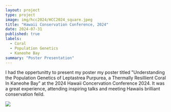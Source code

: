 ```yaml
---
layout: project
type: project
image: img/hcc2024/HCC2024_square.jpeg
title: "Hawaii Conservation Conference, 2024"
date: 2024-07-31
published: true
labels:
  - Coral
  - Population Genetics
  - Kaneohe Bay
summary: "Poster Presentation"
---
```


I had the oppertunitty to present my poster my poster titled "Understanding the Population Genetics of Leptastrea Purpurea, a Thermally Resillient Coral In Kaneohe Bay" at the 2024 Hawaii Concervation Conference 2024. It was a great experience, attending inspiring talks and meeting Hawaiis brilliant conservation feild. 



<img class="img-fluid" src="..img/hcc2024/HCC2024_Full.jpg">

